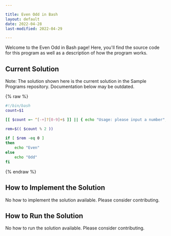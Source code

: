 ```yaml
---

title: Even Odd in Bash
layout: default
date: 2022-04-28
last-modified: 2022-04-29

---
```


Welcome to the Even Odd in Bash page! Here, you'll find the source code for this program as well as a description of how the program works.

## Current Solution

Note: The solution shown here is the current solution in the Sample Programs repository. Documentation below may be outdated.

{% raw %}

```Bash
#!/bin/bash
count=$1

[[ $count =~ ^[-+]?[0-9]+$ ]] || { echo "Usage: please input a number"; exit 1; }

rem=$(( $count % 2 ))
 
if [ $rem -eq 0 ]
then
    echo "Even"
else
    echo "Odd"
fi

```

{% endraw %}

## How to Implement the Solution

No how to implement the solution available. Please consider contributing.

## How to Run the Solution

No how to run the solution available. Please consider contributing.